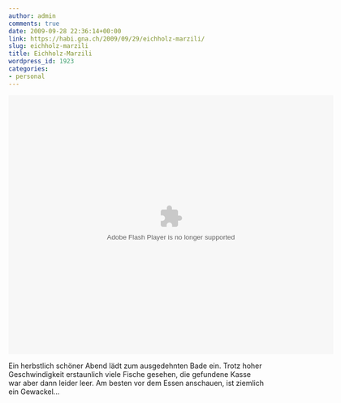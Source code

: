 ```yaml
---
author: admin
comments: true
date: 2009-09-28 22:36:14+00:00
link: https://habi.gna.ch/2009/09/29/eichholz-marzili/
slug: eichholz-marzili
title: Eichholz-Marzili
wordpress_id: 1923
categories:
- personal
---
```


<div class="blip_embed" style="text-align:center"><embed src="http://blip.tv/play/AYGjrAUC" type="application/x-shockwave-flash" allowscriptaccess="always" allowfullscreen="true" width="640" height="510"></div>
<div class="blip_description" style=""></div>

Ein herbstlich schöner Abend lädt zum ausgedehnten Bade ein. Trotz hoher Geschwindigkeit erstaunlich viele Fische gesehen, die gefundene Kasse war aber dann leider leer.
Am besten vor dem Essen anschauen, ist ziemlich ein Gewackel...
